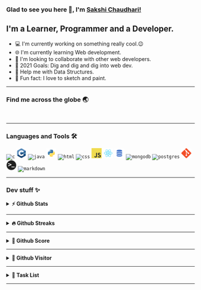 ### Glad to see you here 👋, I'm [Sakshi Chaudhari!](https://github.com/sakshi-chaudhari/)

## I'm a Learner, Programmer and a Developer.

- 💻 I'm currently working on something really cool.😉
- 🌐 I'm currently learning Web development.
- 🤝 I'm looking to collaborate with other web developers.
- 🎯 2021 Goals: Dig and dig and dig into web dev.
- 🥺 Help me with Data Structures.
- 🎨 Fun fact: I love to sketch and paint.

---

### Find me across the globe 🌏

[<img align="left" alt="" width="24px" src="https://img.icons8.com/fluency/48/000000/gmail-new.png" />][gmail]
[<img align="left" alt="" width="24px" src="https://img.icons8.com/color/48/000000/linkedin.png" />][linkedin]
[<img align="left" alt="" width="24px" src="https://img.icons8.com/color-glass/48/000000/code.png" />][hackerrank]
[<img align="left" alt="" width="24px" src="https://img.icons8.com/fluency/48/000000/instagram-new.png" />][instagram]
[<img align="left" alt="" width="24px" src="https://img.icons8.com/color/48/000000/facebook-new.png" />][facebook]
[<img align="left" alt="" width="24px" src="https://img.icons8.com/fluency/48/000000/twitter.png" />][twitter]

<br />

---

[gmail]: sakshee1603@gmail.com
[instagram]: https://www.instagram.com/_sakshi_chaudhari_/
[linkedin]: https://www.linkedin.com/in/sakshi-chaudhari-b8585b192/
[facebook]: https://www.facebook.com/sakshi.chaudhari.1000/
[hackerrank]: https://www.hackerrank.com/sakshee1603
[twitter]: https://twitter.com/C_Sakshi_


### Languages and Tools 🛠

<code><img height="27" src="https://img.icons8.com/nolan/64/c.png" alt="c"></code>
<code><img height="27" src="https://raw.githubusercontent.com/github/explore/80688e429a7d4ef2fca1e82350fe8e3517d3494d/topics/cpp/cpp.png" alt="cpp"></code>
<code><img height="27" src="https://img.icons8.com/nolan/64/java-coffee-cup-logo.png" alt="java"></code>
<code><img height="27" src="https://raw.githubusercontent.com/github/explore/80688e429a7d4ef2fca1e82350fe8e3517d3494d/topics/python/python.png" alt="python"></code>
<code><img height="27" src="https://img.icons8.com/color/64/000000/html-5.png" alt="html"></code>
<code><img height="27" src="https://img.icons8.com/color/48/000000/css3.png" alt="css"></code>
<code><img height="27" src="https://raw.githubusercontent.com/github/explore/80688e429a7d4ef2fca1e82350fe8e3517d3494d/topics/javascript/javascript.png" alt="javascript"></code>
<code><img height="27" src="https://raw.githubusercontent.com/github/explore/80688e429a7d4ef2fca1e82350fe8e3517d3494d/topics/react/react.png" alt="react"></code>
<code><img height="27" src="https://raw.githubusercontent.com/github/explore/80688e429a7d4ef2fca1e82350fe8e3517d3494d/topics/sql/sql.png" alt="sql"></code>
<code><img height="27" src="https://encrypted-tbn0.gstatic.com/images?q=tbn%3AANd9GcSTTzPAw-55ssm1Im594xYZ9eRQu2JylrkYLg&usqp=CAU" alt="mongodb"></code>
<code><img height="27" src="https://img.icons8.com/color/48/000000/postgreesql.png" alt="postgres"></code>
<code><img height="27" src="https://raw.githubusercontent.com/devicons/devicon/master/icons/git/git-original.svg" alt="git"></code>
<code><img height="27" src="https://raw.githubusercontent.com/github/explore/80688e429a7d4ef2fca1e82350fe8e3517d3494d/topics/terminal/terminal.png" alt="terminal"></code>
<code><img height="27" src="https://img.icons8.com/nolan/64/markdown.png" alt="markdown"></code>

---

### Dev stuff ✨

<details>	
  <summary><b>⚡ Github Stats</b></summary>

  <br />
  <img height="180em" src="https://github-readme-stats.vercel.app/api?username=sakshi-chaudhari&show_icons=true&hide_border=true&&count_private=true&include_all_commits=true&theme=dark" />
  <img height="180em" src="https://github-readme-stats.vercel.app/api/top-langs/?username=sakshi-chaudhari&show_icons=true&hide_border=true&layout=compact&langs_count=8&theme=dark"/>
</details>

---

<details>	
  <summary><b>🔥 Github Streaks</b></summary>

  <br />
  <img height="180em" src="https://github-readme-streak-stats.herokuapp.com/?user=sakshi-chaudhari&hide_border=true&theme=react" />
</details>

---

<details>	
  <summary><b>💯 Github Score</b></summary>
  
  <br />
  <img height="27" src="https://img.shields.io/badge/dynamic/json?label=Gitwar%20Profile%20Score&style=for-the-badge&color=0088cc&logo=github&logoColor=white&query=score&url=http%3A%2F%2Fgitwar.herokuapp.com%2Fapi%2Fsakshi-chaudhari">
</details>

---

<details>	
  <summary><b>👀 Github Visitor</b></summary>
  <br />
  <img height="27" src="https://profile-counter.glitch.me/sakshi-chaudhari/count.svg">
  
</details>

---

<details>	
  <summary><b>📝 Task List</b></summary>

- [x] 2020 Goals
- [x] Data Structures
- [ ] Web Development
- [ ] React
</details>

---
